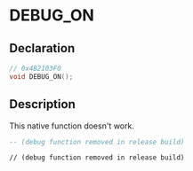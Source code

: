 # DEBUG_ON

## Declaration
```cpp
// 0x4B2103F0
void DEBUG_ON();
```

## Description
This native function doesn't work.

```lua
-- (debug function removed in release build)
```

```squirrel
// (debug function removed in release build)
```